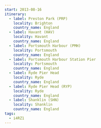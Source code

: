 ```yaml
---
start: 2013-08-16
itinerary:
  - label: Preston Park (PRP)
    locality: Brighton
    country_name: England
  - label: Havant (HAV)
    locality: Havant
    country_name: England
  - label: Portsmouth Harbour (PMH)
    locality: Portsmouth
    country_name: England
  - label: Portsmouth Harbour Station Pier
    locality: Portsmouth
    country_name: England
  - label: Ryde Pier Head
    locality: Ryde
    country_name: England
  - label: Ryde Pier Head (RYP)
    locality: Ryde
    country_name: England
  - label: Shanklin (SHN)
    locality: Shanklin
    country_name: England
tags:
  - i4RZ1
---
```


